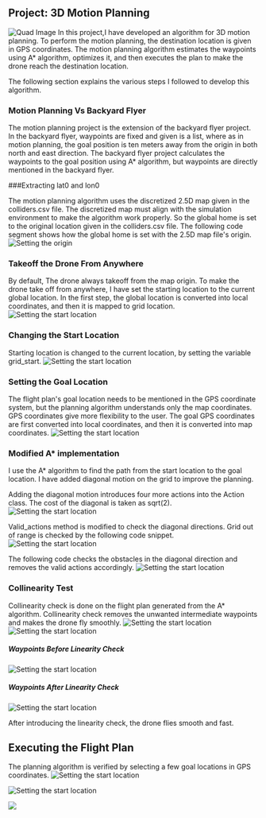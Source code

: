 ## Project: 3D Motion Planning
![Quad Image](./images/image1.png)
In this project,I have developed an algorithm for 3D motion planning. To perform the motion planning, the destination location is given in GPS coordinates. The motion planning algorithm estimates the waypoints using A* algorithm, optimizes it, and then executes the plan to make the drone reach the destination location.

The following section explains the various steps I followed to develop this algorithm.


### Motion Planning Vs Backyard Flyer
The motion planning project is the extension of the backyard flyer project. In the backyard flyer, waypoints are fixed and given is a list, where as in motion planning, the goal position is ten meters away from the origin in both north and east direction. The backyard flyer project calculates the waypoints to the goal position using A* algorithm, but waypoints are directly mentioned in the backyard flyer.

###Extracting lat0 and lon0

The motion planning algorithm uses the discretized 2.5D map given in the colliders.csv file. The discretized map must align with the simulation environment to make the algorithm work properly. So the global home is set to the original location given in the colliders.csv file.
The following code segment shows how the global home is set with the 2.5D map file's origin. 
![Setting the origin](./images/image2.png)

### Takeoff the Drone From Anywhere
By default, The drone always takeoff from the map origin. To make the drone take off from anywhere, I have set the starting location to the current global location. In the first step, the global location is converted into local coordinates, and then it is mapped to grid location. 
![Setting the start location](./images/image3.png)

### Changing the Start Location
Starting location is changed to the current location, by setting the variable grid_start.
![Setting the start location](./images/image4.png)

### Setting the Goal Location
The flight plan's goal location needs to be mentioned in the GPS coordinate system, but the planning algorithm understands only the map coordinates. GPS coordinates give more flexibility to the user. The goal GPS coordinates are first converted into local coordinates, and then it is converted into map coordinates.
![Setting the start location](./images/image5.png)
### Modified A* implementation
I use the A* algorithm to find the path from the start location to the goal location. I have added diagonal motion on the grid to improve the planning. 

Adding the diagonal motion introduces four more actions into the Action class. The cost of the diagonal is taken as sqrt(2).
 ![Setting the start location](./images/image6.png)

Valid_actions method is modified to check the diagonal directions. Grid out of range is checked by the following code snippet.
 ![Setting the start location](./images/image7.png)
 
 The following code checks the obstacles in the diagonal direction and removes the valid actions accordingly.
  ![Setting the start location](./images/image8.png)
  
### Collinearity Test
Collinearity check is done on the flight plan generated from the A* algorithm. Collinearity check removes the unwanted intermediate waypoints and makes the drone fly smoothly. 
![Setting the start location](./images/image9.png)
![Setting the start location](./images/image10.png)

##### Waypoints Before Linearity Check
![Setting the start location](./images/image15.png)


##### Waypoints After Linearity Check 
![Setting the start location](./images/image12.png)

After introducing the linearity check, the drone flies smooth and fast.

## Executing the Flight Plan
The planning algorithm is verified by selecting a few goal locations in GPS coordinates.
![Setting the start location](./images/image16.png)

![Setting the start location](./images/image17.png)

![](./images/MotionPlanning.gif)